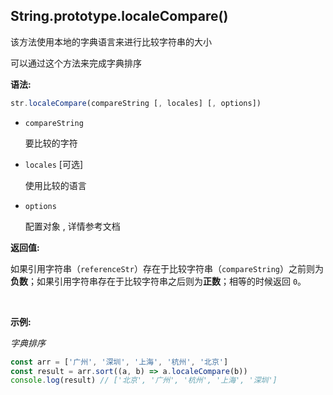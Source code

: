 ## String.prototype.localeCompare()

该方法使用本地的字典语言来进行比较字符串的大小

可以通过这个方法来完成字典排序



**语法:**

```js
str.localeCompare(compareString [, locales] [, options])
```



- `compareString`

  要比较的字符

- `locales` [可选]

  使用比较的语言

- `options`

  配置对象 , 详情参考文档



**返回值:**

如果引用字符串（`referenceStr`）存在于比较字符串（`compareString`）之前则为**负数**；如果引用字符串存在于比较字符串之后则为**正数**；相等的时候返回 `0`。

​	

**示例:**

*字典排序*

```js
const arr = ['广州', '深圳', '上海', '杭州', '北京']
const result = arr.sort((a, b) => a.localeCompare(b))
console.log(result) // ['北京', '广州', '杭州', '上海', '深圳']
```

